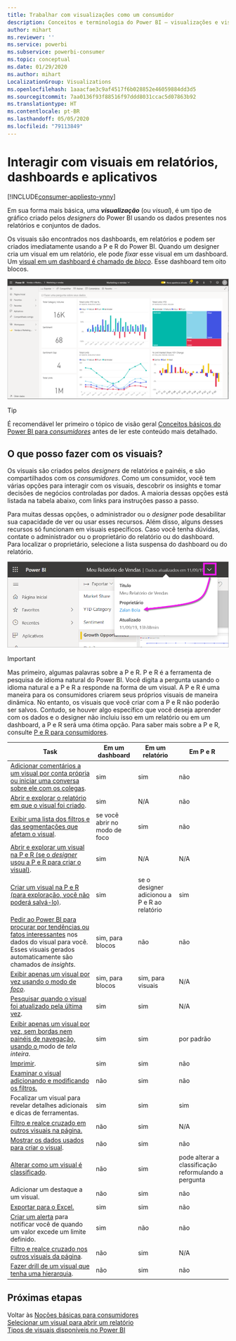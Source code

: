 ```yaml
---
title: Trabalhar com visualizações como um consumidor
description: Conceitos e terminologia do Power BI – visualizações e visuais. O que é uma visualização ou um visual do Power BI.
author: mihart
ms.reviewer: ''
ms.service: powerbi
ms.subservice: powerbi-consumer
ms.topic: conceptual
ms.date: 01/29/2020
ms.author: mihart
LocalizationGroup: Visualizations
ms.openlocfilehash: 1aaacfae3c9af4517f6b028852e46059884dd3d5
ms.sourcegitcommit: 7aa0136f93f88516f97ddd8031ccac5d07863b92
ms.translationtype: HT
ms.contentlocale: pt-BR
ms.lasthandoff: 05/05/2020
ms.locfileid: "79113849"
---
```

# <a name="interact-with-visuals-in-reports-dashboards-and-apps"></a>Interagir com visuais em relatórios, dashboards e aplicativos

[!INCLUDE[consumer-appliesto-ynny](../includes/consumer-appliesto-ynny.md)]

Em sua forma mais básica, uma ***visualização*** (ou *visual*), é um tipo de gráfico criado pelos *designers* do Power BI usando os dados presentes nos relatórios e conjuntos de dados. 

Os visuais são encontrados nos dashboards, em relatórios e podem ser criados imediatamente usando a P e R do Power BI. Quando um designer cria um visual em um relatório, ele pode *fixar* esse visual em um dashboard. Um [visual em um dashboard é chamado de *bloco*](end-user-tiles.md). Esse dashboard tem oito blocos. 

![Dashboard com blocos](media/end-user-visualizations/power-bi-dashboard.png)

> [!TIP]
> É recomendável ler primeiro o tópico de visão geral [Conceitos básicos do Power BI para *consumidores*](end-user-basic-concepts.md) antes de ler este conteúdo mais detalhado.

## <a name="what-can-i-do-with-visuals"></a>O que posso fazer com os visuais?

Os visuais são criados pelos *designers* de relatórios e painéis, e são compartilhados com os *consumidores*. Como um consumidor, você tem várias opções para interagir com os visuais, descobrir os insights e tomar decisões de negócios controladas por dados. A maioria dessas opções está listada na tabela abaixo, com links para instruções passo a passo.

Para muitas dessas opções, o administrador ou o *designer* pode desabilitar sua capacidade de ver ou usar esses recursos. Além disso, alguns desses recursos só funcionam em visuais específicos.  Caso você tenha dúvidas, contate o administrador ou o proprietário do relatório ou do dashboard. Para localizar o proprietário, selecione a lista suspensa do dashboard ou do relatório. 

![Lista suspensa do título mostrando o proprietário](media/end-user-visualizations/power-bi-owner.png)


> [!IMPORTANT]
> Mas primeiro, algumas palavras sobre a P e R. P e R é a ferramenta de pesquisa de idioma natural do Power BI. Você digita a pergunta usando o idioma natural e a P e R a responde na forma de um visual. A P e R é uma maneira para os consumidores criarem seus próprios visuais de maneira dinâmica. No entanto, os visuais que você criar com a P e R não poderão ser salvos. Contudo, se houver algo específico que você deseja aprender com os dados e o designer não incluiu isso em um relatório ou em um dashboard, a P e R será uma ótima opção. Para saber mais sobre a P e R, consulte [P e R para consumidores](end-user-q-and-a.md).



|Task  |Em um dashboard  |Em um relatório  | Em P e R
|---------|---------|---------|--------|
|[Adicionar comentários a um visual por conta própria ou iniciar uma conversa sobre ele com os colegas](end-user-comment.md).     |  sim       |   sim      |  não  |
|[Abrir e explorar o relatório em que o visual foi criado](end-user-tiles.md).     |    sim     |   N/A      |  não |
|[Exibir uma lista dos filtros e das segmentações que afetam o visual](end-user-report-filter.md).     |    se você abrir no modo de foco     |   sim      |  não |
|[Abrir e explorar um visual na P e R (se o *designer* usou a P e R para criar o visual)](end-user-q-and-a.md).     |   sim      |   N/A      |  N/A  |
|[Criar um visual na P e R (para exploração, você não poderá salvá-lo)](end-user-q-and-a.md).     |   sim      |   se o designer adicionou a P e R ao relatório      |  sim  |
|[Pedir ao Power BI para procurar por tendências ou fatos interessantes](end-user-insights.md) nos dados do visual para você.  Esses visuais gerados automaticamente são chamados de *insights*.     |    sim, para blocos    |  não       | não   |
|[Exibir apenas um visual por vez usando o modo de *foco*](end-user-focus.md).     | sim, para blocos        |   sim, para visuais      | N/A  |
|[Pesquisar quando o visual foi atualizado pela última vez](end-user-fresh.md).     |  sim       |    sim     | N/A  |
|[Exibir apenas um visual por vez, sem bordas nem painéis de navegação, usando o ](end-user-focus.md)modo de *tela inteira*.     |   sim      |  sim       | por padrão  |
|[Imprimir](end-user-print.md).     |  sim       |   sim      | não  |
|[Examinar o visual adicionando e modificando os filtros.](end-user-report-filter.md)     |    não     |   sim      | não  |
|Focalizar um visual para revelar detalhes adicionais e dicas de ferramentas.     |    sim     |   sim      | sim  |
|[Filtro e realce cruzado em outros visuais na página.](end-user-interactions.md)    |   não      |   sim      | N/A  |
|[Mostrar os dados usados para criar o visual](end-user-show-data.md).     |  não       |   sim      | não  |
| [Alterar como um visual é classificado](end-user-change-sort.md). | não  | sim  | pode alterar a classificação reformulando a pergunta  |
| Adicionar um destaque a um visual. | não  | sim  |  não |
| [Exportar para o Excel.](end-user-export.md) | sim | sim | não|
| [Criar um alerta](end-user-alerts.md) para notificar você de quando um valor excede um limite definido.  | sim  | não  | não |
| [Filtro e realce cruzado nos outros visuais da página](end-user-report-filter.md).  | não      | sim  | N/A |
| [Fazer drill de um visual que tenha uma hierarquia](end-user-drill.md).  | não  | sim   | não |

## <a name="next-steps"></a>Próximas etapas
Voltar às [Noções básicas para consumidores](end-user-basic-concepts.md)    
[Selecionar um visual para abrir um relatório](end-user-report-open.md)    
[Tipos de visuais disponíveis no Power BI](end-user-visual-type.md)